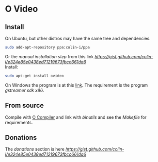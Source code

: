 # O Video

## Install
On Ubuntu, but other distros may have the same tree and dependencies.
```sh
sudo add-apt-repository ppa:colin-i/ppa
```
Or the *manual installation step* from this link *https://gist.github.com/colin-i/e324e85e0438ed71219673fbcc661da6* \
Install:
```sh
sudo apt-get install ovideo
```
On Windows the program is at this [link](https://github.com/colin-i/ostream/releases).
The requirement is the program <i>gstreamer sdk x86</i>.

## From source
Compile with [O Compiler](https://github.com/colin-i/o) and link with
<i>binutils</i> and see the <i>Makefile</i> for requirements.

## Donations
The *donations* section is here
*https://gist.github.com/colin-i/e324e85e0438ed71219673fbcc661da6*
